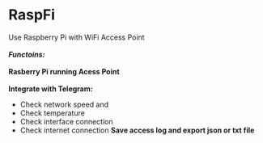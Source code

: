 # RaspFi
Use Raspberry Pi with WiFi Access Point<br /><br />
***Functoins:*** <br /><br />
**Rasberry Pi running Acess Point** <br /><br />
**Integrate with Telegram:**
- Check network speed and 
- Check temperature 
- Check interface connection 
- Check internet connection
**Save access log and export json or txt file**

